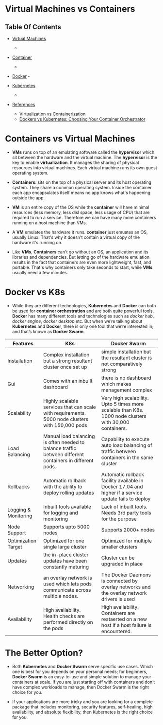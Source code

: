 # Virtual Machines vs Containers

## Table Of Contents
- [Virtual Machines]()
    - []()

- [Container]()
    - []()

- [Docker]()
    -[]()

- [Kubernetes]()
    - []()

- [References]()
    - [Virtualization vs Containerization](https://zohaibbashir.medium.com/virtual-machines-vs-docker-6101b2d762cd)
    - [Dockers vs Kubernetes: Choosing Your Container Orchestrator](https://medium.com/@i191731/dockers-vs-kubernetes-choosing-your-container-orchestrator-cab4a17b5faa)

# Containers vs Virtual Machines 
* __VMs__ runs on top of an emulating software called the __hypervisor__ which sit between the hardware and the virtual machine. The __hypervisor__ is the key to enable __virtualization__. It manages the sharing of physical resources into virtual machines. Each virtual machine runs its own guest operating system.

* __Containers__: sits on the top of a physical server and its host operating system. They share a common operating system. Inside the container each app encapsulates itself means no app knows what's happening outside the app.

* __VM__ is an entire copy of the OS while the __container__ will have minimal resources  (less memory, less disl space, less usage of CPU) that are required to run a service. Therefore we can have many more containers running on a host machine than VMs.

* A __VM__ emulates the hardware it runs.  __container__ just emuates an OS, usually Linux. That's why it doesn't contain a virtual copy of the hardware it's running on.

* Like __VMs__, __Containers__ can't go without an OS, an application and its libraries and dependencies. But letting go of the hardware emulation results in the fact that containers are even more lightweight, fast, and portable. That's why containers only take seconds to start, while __VMs__ usually need a few minutes.

# Docker vs K8s
* While they are different technologies, __Kubernetes__ and __Docker__ can both be used for __container orchestration__ and are both quite powerful tools. __Docker__ has many different tools and technologies such as _docker hub_, _docker engine_, _docker desktop_ etc. But when we’re talking about __Kubernetes__ and __Docker__, there is only one tool that we’re interested in; and that’s known as __Docker Swarm__.

Features | K8s | Docker Swarm
|--------------|-----------|-------------|
Installation | Complex installation but a strong resultant cluster once set up | simple installation but the resultant cluster is not comparatively strong
Gui | Comes with an inbuilt dashboard | there is no dashboard which makes management complex
Scalability | Highly scalable services that can scale with requirements. 5000 node clusters with 150,000 pods | Very high scalability. Upto 5 times more scalable than K8s. 1000 node clusters with 30,000 containers.
Load Balancing | Manual load balancing is often needed to balance traffic between different containers in different pods. | Capability to execute auto load balancing of traffic between containers in the same cluster
Rollbacks | Automatic rollback with the ability to deploy rolling updates | Automatic rollback facility available in Docker 17.04 and higher if a service update fails to deploy
Logging & Monitoring | Inbuilt tools available for logging and monitoring | Lack of inbuilt tools. Needs 3rd party tools for the purpose
Node Support | Supports upto 5000 nodes | Supports 2000+ nodes
Optimization Target | Optimized for one single large cluster | Optimized for multiple smaller clusters
Updates | the in-place cluster updates have been constantly maturing | Cluster can be upgraded in place
Networking | an overlay network is used which lets pods communicate across multiple nodes. | The Docker Daemons is connected by overlay networks and the overlay network drivers is used
Availability | High availability. Health checks are performed directly on the pods | High availability. Containers are restaerted on a new host if a host failure is encountered.

# The Better Option?
* Both __Kubernetes__ and __Docker Swarm__ serve specific use cases. Which one is best for you depends on your personal needs; for beginners, __Docker Swarm__ is an easy-to-use and simple solution to manage your containers at scale. If you are just starting off with containers and don’t have complex workloads to manage, then Docker Swarm is the right choice for you.

* If your applications are more tricky and you are looking for a complete package that includes monitoring, security features, self-healing, high availability, and absolute flexibility, then Kubernetes is the right choice for you.